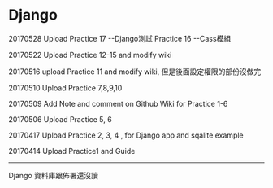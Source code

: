 # Django

20170528 Upload Practice 17 --Django測試
		Practice 16 --Cass模組

20170522 Upload Practice 12-15 and modify wiki

20170516 upload Practice 11 and modify wiki, 但是後面設定權限的部份沒做完

20170510 Upload Practice 7,8,9,10

20170509 Add Note and comment on Github Wiki for Practice 1-6

20170506 Upload Practice 5, 6

20170417 Upload Practice 2, 3, 4 , for Django app and sqalite example

20170414 Upload  Practice1 and Guide




-------------------------------------------


Django 資料庫跟佈署還沒讀
